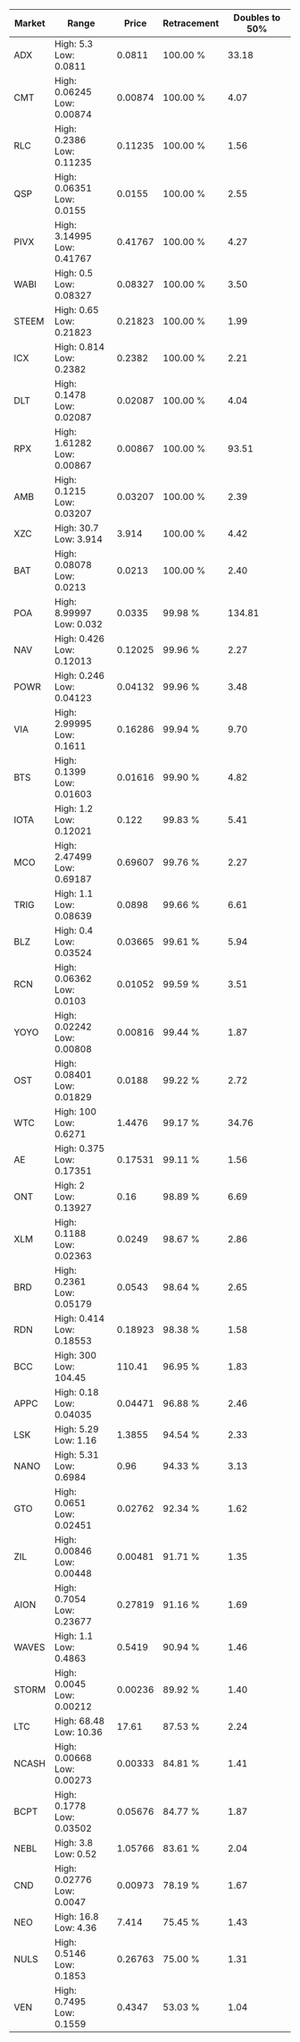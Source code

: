 | Market | Range | Price| Retracement | Doubles to 50% |
| --- | --- | --- | --- | --- |
| ADX | High: 5.3<br />Low: 0.0811 | 0.0811 | 100.00 % | 33.18 |
| CMT | High: 0.06245<br />Low: 0.00874 | 0.00874 | 100.00 % | 4.07 |
| RLC | High: 0.2386<br />Low: 0.11235 | 0.11235 | 100.00 % | 1.56 |
| QSP | High: 0.06351<br />Low: 0.0155 | 0.0155 | 100.00 % | 2.55 |
| PIVX | High: 3.14995<br />Low: 0.41767 | 0.41767 | 100.00 % | 4.27 |
| WABI | High: 0.5<br />Low: 0.08327 | 0.08327 | 100.00 % | 3.50 |
| STEEM | High: 0.65<br />Low: 0.21823 | 0.21823 | 100.00 % | 1.99 |
| ICX | High: 0.814<br />Low: 0.2382 | 0.2382 | 100.00 % | 2.21 |
| DLT | High: 0.1478<br />Low: 0.02087 | 0.02087 | 100.00 % | 4.04 |
| RPX | High: 1.61282<br />Low: 0.00867 | 0.00867 | 100.00 % | 93.51 |
| AMB | High: 0.1215<br />Low: 0.03207 | 0.03207 | 100.00 % | 2.39 |
| XZC | High: 30.7<br />Low: 3.914 | 3.914 | 100.00 % | 4.42 |
| BAT | High: 0.08078<br />Low: 0.0213 | 0.0213 | 100.00 % | 2.40 |
| POA | High: 8.99997<br />Low: 0.032 | 0.0335 | 99.98 % | 134.81 |
| NAV | High: 0.426<br />Low: 0.12013 | 0.12025 | 99.96 % | 2.27 |
| POWR | High: 0.246<br />Low: 0.04123 | 0.04132 | 99.96 % | 3.48 |
| VIA | High: 2.99995<br />Low: 0.1611 | 0.16286 | 99.94 % | 9.70 |
| BTS | High: 0.1399<br />Low: 0.01603 | 0.01616 | 99.90 % | 4.82 |
| IOTA | High: 1.2<br />Low: 0.12021 | 0.122 | 99.83 % | 5.41 |
| MCO | High: 2.47499<br />Low: 0.69187 | 0.69607 | 99.76 % | 2.27 |
| TRIG | High: 1.1<br />Low: 0.08639 | 0.0898 | 99.66 % | 6.61 |
| BLZ | High: 0.4<br />Low: 0.03524 | 0.03665 | 99.61 % | 5.94 |
| RCN | High: 0.06362<br />Low: 0.0103 | 0.01052 | 99.59 % | 3.51 |
| YOYO | High: 0.02242<br />Low: 0.00808 | 0.00816 | 99.44 % | 1.87 |
| OST | High: 0.08401<br />Low: 0.01829 | 0.0188 | 99.22 % | 2.72 |
| WTC | High: 100<br />Low: 0.6271 | 1.4476 | 99.17 % | 34.76 |
| AE | High: 0.375<br />Low: 0.17351 | 0.17531 | 99.11 % | 1.56 |
| ONT | High: 2<br />Low: 0.13927 | 0.16 | 98.89 % | 6.69 |
| XLM | High: 0.1188<br />Low: 0.02363 | 0.0249 | 98.67 % | 2.86 |
| BRD | High: 0.2361<br />Low: 0.05179 | 0.0543 | 98.64 % | 2.65 |
| RDN | High: 0.414<br />Low: 0.18553 | 0.18923 | 98.38 % | 1.58 |
| BCC | High: 300<br />Low: 104.45 | 110.41 | 96.95 % | 1.83 |
| APPC | High: 0.18<br />Low: 0.04035 | 0.04471 | 96.88 % | 2.46 |
| LSK | High: 5.29<br />Low: 1.16 | 1.3855 | 94.54 % | 2.33 |
| NANO | High: 5.31<br />Low: 0.6984 | 0.96 | 94.33 % | 3.13 |
| GTO | High: 0.0651<br />Low: 0.02451 | 0.02762 | 92.34 % | 1.62 |
| ZIL | High: 0.00846<br />Low: 0.00448 | 0.00481 | 91.71 % | 1.35 |
| AION | High: 0.7054<br />Low: 0.23677 | 0.27819 | 91.16 % | 1.69 |
| WAVES | High: 1.1<br />Low: 0.4863 | 0.5419 | 90.94 % | 1.46 |
| STORM | High: 0.0045<br />Low: 0.00212 | 0.00236 | 89.92 % | 1.40 |
| LTC | High: 68.48<br />Low: 10.36 | 17.61 | 87.53 % | 2.24 |
| NCASH | High: 0.00668<br />Low: 0.00273 | 0.00333 | 84.81 % | 1.41 |
| BCPT | High: 0.1778<br />Low: 0.03502 | 0.05676 | 84.77 % | 1.87 |
| NEBL | High: 3.8<br />Low: 0.52 | 1.05766 | 83.61 % | 2.04 |
| CND | High: 0.02776<br />Low: 0.0047 | 0.00973 | 78.19 % | 1.67 |
| NEO | High: 16.8<br />Low: 4.36 | 7.414 | 75.45 % | 1.43 |
| NULS | High: 0.5146<br />Low: 0.1853 | 0.26763 | 75.00 % | 1.31 |
| VEN | High: 0.7495<br />Low: 0.1559 | 0.4347 | 53.03 % | 1.04 |
